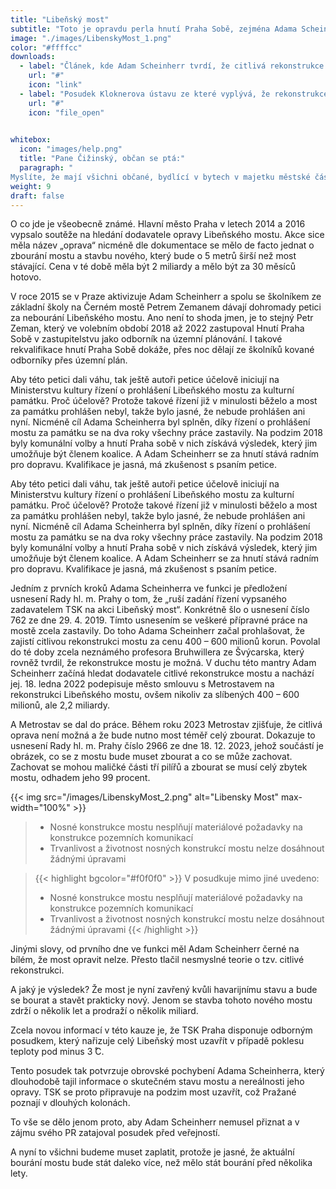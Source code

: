 ```yaml
---
title: "Libeňský most"
subtitle: "Toto je opravdu perla hnutí Praha Sobě, zejména Adama Scheinherra, jeho významného člena a vnímáme to jako obrovskou chybu hnutí Praha Sobě. Je to kauza, která v průběhu měsíce ledna začala hýbat celou Prahou. A to právem. "
image: "./images/LibenskyMost_1.png"
color: "#ffffcc"
downloads:
  - label: "Článek, kde Adam Scheinherr tvrdí, že citlivá rekonstrukce mostu je možná"
    url: "#"
    icon: "link"
  - label: "Posudek Kloknerova ústavu ze které vyplývá, že rekonstrukce mostu není možná"
    url: "#"
    icon: "file_open"

  
whitebox:
  icon: "images/help.png"
  title: "Pane Čižinský, občan se ptá:"
  paragraph: "
Myslíte, že mají všichni občané, bydlící v bytech v majetku městské části, nárok na privatizaci svého bytu, jako se to podařilo Vaší rodině?"
weight: 9
draft: false
---
```




O co jde je všeobecně známé. Hlavní město Praha v letech 2014 a 2016 vypsalo soutěže na hledání dodavatele opravy Libeňského mostu. Akce sice měla název „oprava“ nicméně dle dokumentace se mělo de facto jednat o zbourání mostu a stavbu nového, který bude o 5 metrů širší než most stávající. 
Cena v té době měla být 2 miliardy a mělo být za 30 měsíců hotovo. 

V roce 2015 se v Praze aktivizuje Adam Scheinherr a spolu se školníkem ze základní školy na Černém mostě Petrem Zemanem dávají dohromady petici za nebourání Libeňského mostu. Ano není to shoda jmen, je to stejný Petr Zeman, který ve volebním období 2018 až 2022 zastupoval Hnutí Praha Sobě v zastupitelstvu jako odborník na územní plánování. I takové rekvalifikace hnutí Praha Sobě dokáže, přes noc dělají ze školníků kované odborníky přes územní plán.

Aby této petici dali váhu, tak ještě autoři petice účelově iniciují na Ministerstvu kultury řízení o prohlášení Libeňského mostu za kulturní památku. Proč účelově? Protože takové řízení již v minulosti běželo a most za památku prohlášen nebyl, takže bylo jasné, že nebude prohlášen ani nyní. Nicméně cíl Adama Scheinherra byl splněn, díky řízení o prohlášení mostu za památku se na dva roky všechny práce zastavily. Na podzim 2018 byly komunální volby a hnutí Praha sobě v nich získává výsledek, který jim umožňuje být členem koalice. A Adam Scheinherr se za hnutí stává radním pro dopravu. Kvalifikace je jasná, má zkušenost s psaním petice. 

Aby této petici dali váhu, tak ještě autoři petice účelově iniciují na Ministerstvu kultury řízení o prohlášení Libeňského mostu za kulturní památku. Proč účelově? Protože takové řízení již v minulosti běželo a most za památku prohlášen nebyl, takže bylo jasné, že nebude prohlášen ani nyní. Nicméně cíl Adama Scheinherra byl splněn, díky řízení o prohlášení mostu za památku se na dva roky všechny práce zastavily. Na podzim 2018 byly komunální volby a hnutí Praha sobě v nich získává výsledek, který jim umožňuje být členem koalice. A Adam Scheinherr se za hnutí stává radním pro dopravu. Kvalifikace je jasná, má zkušenost s psaním petice. 

Jedním z prvních kroků Adama Scheinherra ve funkci je předložení usnesení Rady hl. m. Prahy o tom, že „ruší zadání řízení vypsaného zadavatelem TSK na akci Libeňský most“. Konkrétně šlo o usnesení číslo 762 ze dne 29. 4. 2019. Tímto usnesením se veškeré přípravné práce na mostě zcela zastavily. Do toho Adama Scheinherr začal prohlašovat, že zajistí citlivou rekonstrukci mostu za cenu 400 – 600 milionů korun.
Povolal do té doby zcela neznámého profesora Bruhwillera ze Švýcarska, který rovněž tvrdil, že rekonstrukce mostu je možná. 
V duchu této mantry Adam Scheinherr začíná hledat dodavatele citlivé rekonstrukce mostu a nachází jej. 18. ledna 2022 podepisuje město smlouvu s Metrostavem na rekonstrukci Libeňského mostu, ovšem nikoliv za slíbených 400 – 600 milionů, ale 2,2 miliardy.

A Metrostav se dal do práce. Během roku 2023 Metrostav zjišťuje, že citlivá oprava není možná a že bude nutno most téměř celý zbourat. Dokazuje to usnesení Rady hl. m. Prahy číslo 2966 ze dne 18. 12. 2023, jehož součástí je obrázek, co se z mostu bude muset zbourat a co se může zachovat. Zachovat se mohou maličké části tří pilířů a zbourat se musí celý zbytek mostu, odhadem jeho 99 procent.

{{< img src="/images/LibenskyMost_2.png" alt="Libensky Most" max-width="100%" >}}

> - Nosné konstrukce mostu nesplňují materiálové požadavky na konstrukce pozemních komunikací
> - Trvanlivost a životnost nosných konstrukcí mostu nelze dosáhnout žádnými úpravami

> {{< highlight bgcolor="#f0f0f0" >}}
> V posudkuje mimo jiné uvedeno:
> - Nosné konstrukce mostu nesplňují materiálové požadavky na konstrukce pozemních komunikací
> - Trvanlivost a životnost nosných konstrukcí mostu nelze dosáhnout žádnými úpravami
> {{< /highlight >}}

Jinými slovy, od prvního dne ve funkci měl Adam Scheinherr černé na bílém, že most opravit nelze. Přesto tlačil nesmyslné teorie o tzv. citlivé rekonstrukci.

A jaký je výsledek? Že most je nyní zavřený kvůli havarijnímu stavu a bude se bourat a stavět prakticky nový. Jenom se stavba tohoto nového mostu zdrží o několik let a prodraží o několik miliard. 

Zcela novou informací v této kauze je, že TSK Praha disponuje odborným posudkem, který nařizuje celý Libeňský most uzavřít v případě poklesu teploty pod minus 3  ̊C. 

Tento posudek tak potvrzuje obrovské pochybení Adama Scheinherra, který dlouhodobě tajil informace o skutečném stavu mostu a nereálnosti jeho opravy. TSK se proto připravuje na podzim most uzavřít, což Pražané poznají v dlouhých kolonách.

To vše se dělo jenom proto, aby Adam Scheinherr nemusel přiznat a v zájmu svého PR zatajoval posudek před veřejností. 

A nyní to všichni budeme muset zaplatit, protože je jasné, že aktuální bourání mostu bude stát daleko více, než mělo stát bourání před několika lety.


